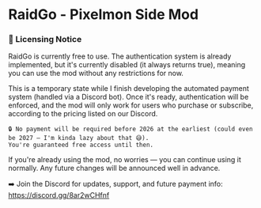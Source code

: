 # RaidGo - Pixelmon Side Mod

### 📝 Licensing Notice

RaidGo is currently free to use.
The authentication system is already implemented, but it's currently disabled (it always returns true), meaning you can use the mod without any restrictions for now.

This is a temporary state while I finish developing the automated payment system (handled via a Discord bot). Once it's ready, authentication will be enforced, and the mod will only work for users who purchase or subscribe, according to the pricing listed on our Discord.

    🔒 No payment will be required before 2026 at the earliest (could even be 2027 — I'm kinda lazy about that 😅).
    You're guaranteed free access until then.

If you're already using the mod, no worries — you can continue using it normally. Any future changes will be announced well in advance.

➡️ Join the Discord for updates, support, and future payment info:
https://discord.gg/8ar2wCHfnf
